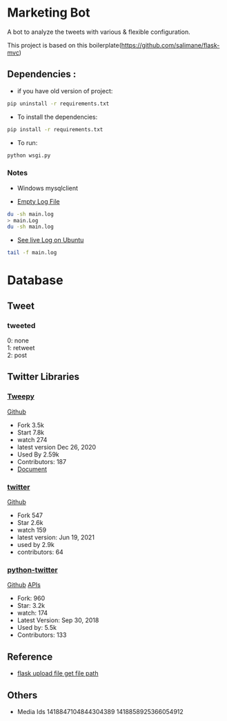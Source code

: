 # Marketing Bot
A bot to analyze the tweets with various & flexible configuration.

This project is based on this boilerplate(https://github.com/salimane/flask-mvc)

## Dependencies :

- if you have old version of project: 
```bash
pip uninstall -r requirements.txt
```

- To install the dependencies:
```bash
pip install -r requirements.txt
```

- To run:

```bash
python wsgi.py
```

### Notes

- Windows
mysqlclient

- [Empty Log File](https://www.tecmint.com/empty-delete-file-content-linux/)
```bash
du -sh main.log
> main.Log
du -sh main.log
```

- [See live Log on Ubuntu](https://superuser.com/questions/316578/how-can-i-view-live-logs-on-a-linux-server-ubuntu)
```bash
tail -f main.log
```

# Database
## Tweet
### tweeted

0: none <br/>
1: retweet <br/>
2: post <br/>

## Twitter Libraries
### [Tweepy](https://pypi.org/project/tweepy)

[Github](https://github.com/tweepy/tweepy)

- Fork 3.5k
- Start 7.8k
- watch 274
- latest version Dec 26, 2020
- Used By 2.59k
- Contributors: 187
- [Document](https://docs.tweepy.org/en/stable/index.html)

### [twitter](https://pypi.org/project/twitter)

[Github](https://github.com/python-twitter-tools/twitter)

- Fork 547
- Star 2.6k
- watch 159
- latest version: Jun 19, 2021
- used by 2.9k
- contributors: 64


### [python-twitter](https://pypi.org/project/python-twitter)

[Github](https://github.com/bear/python-twitter)
[APIs](https://github.com/sns-sdks/python-twitter/blob/master/pytwitter/api.py#L649)
- Fork: 960
- Star: 3.2k
- watch: 174
- Latest Version: Sep 30, 2018
- Used by: 5.5k
- Contributors: 133

## Reference

- [flask upload file get file path](https://www.codegrepper.com/code-examples/python/flask+upload+file+get+file+path)

## Others

- Media Ids
1418847104844304389
1418858925366054912

